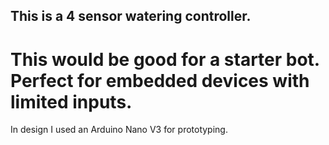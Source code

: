 ## This is a 4 sensor watering controller. 

# This would be good for a starter bot.  Perfect for embedded devices with limited inputs.  
In design I used an Arduino Nano V3 for prototyping.
